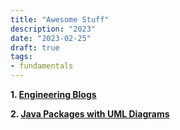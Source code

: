 ```yaml
---
title: "Awesome Stuff"
description: "2023"
date: "2023-02-25"
draft: true
tags:
- fundamentals
---
```


**1. [Engineering Blogs](https://github.com/kilimchoi/engineering-blogs)**

**2. [Java Packages with UML Diagrams](https://www.falkhausen.de/index.html)**

